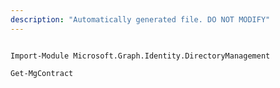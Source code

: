 ```yaml
---
description: "Automatically generated file. DO NOT MODIFY"
---
```


```powershellv2

Import-Module Microsoft.Graph.Identity.DirectoryManagement

Get-MgContract

```